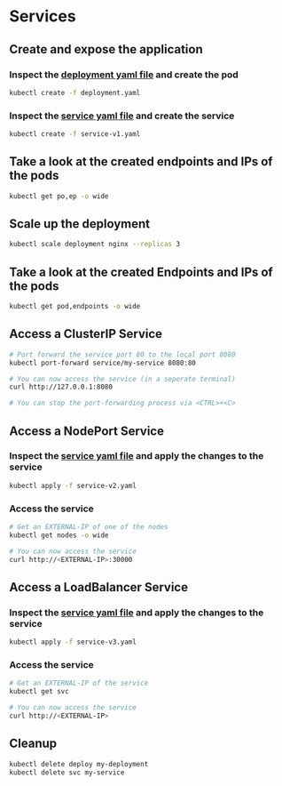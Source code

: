 # Services

## Create and expose the application

### Inspect the [deployment yaml file](./deployment.yaml) and create the pod

```bash
kubectl create -f deployment.yaml
```

### Inspect the [service yaml file](./service-v1.yaml) and create the service

```bash
kubectl create -f service-v1.yaml
```

## Take a look at the created endpoints and IPs of the pods

```bash
kubectl get po,ep -o wide
```

## Scale up the deployment

```bash
kubectl scale deployment nginx --replicas 3
```

## Take a look at the created Endpoints and IPs of the pods

```bash
kubectl get pod,endpoints -o wide
```

## Access a ClusterIP Service
```bash
# Port forward the service port 80 to the local port 8080
kubectl port-forward service/my-service 8080:80

# You can now access the service (in a seperate terminal)
curl http://127.0.0.1:8080

# You can stop the port-forwarding process via <CTRL>+<C>
```

## Access a NodePort Service

### Inspect the [service yaml file](./service-v2.yaml) and apply the changes to the service

```bash
kubectl apply -f service-v2.yaml
```

### Access the service

```bash
# Get an EXTERNAL-IP of one of the nodes
kubectl get nodes -o wide

# You can now access the service
curl http://<EXTERNAL-IP>:30000
```

## Access a LoadBalancer Service

### Inspect the [service yaml file](./service-v3.yaml) and apply the changes to the service

```bash
kubectl apply -f service-v3.yaml
```

### Access the service

```bash
# Get an EXTERNAL-IP of the service
kubectl get svc 

# You can now access the service
curl http://<EXTERNAL-IP>
```

## Cleanup

```bash
kubectl delete deploy my-deployment
kubectl delete svc my-service
```
